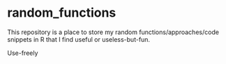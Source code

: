 # random_functions

This repository is a place to store my random functions/approaches/code snippets in R that I find useful or useless-but-fun.

Use-freely
